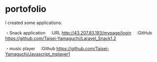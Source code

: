 # portofolio
I created some applications.

・Snack application
　:URL http://43.207.83.193/mypage/login
　:GitHub https://github.com/Taisei-Yamaguchi/Laravel_Snack1.2
 
 
・music player
　:Github https://github.com/Taisei-Yamaguchi/Javascript_mplayer1
